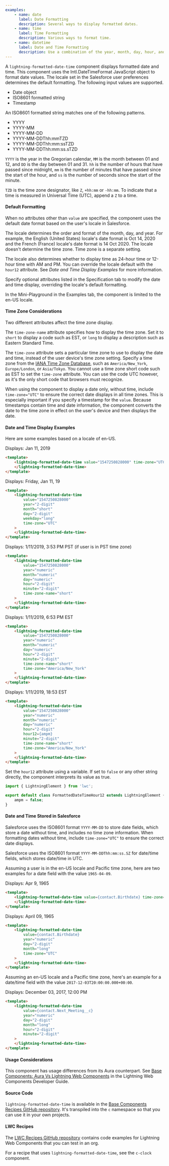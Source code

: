 ```yaml
---
examples:
    - name: date
      label: Date Formatting
      description: Several ways to display formatted dates.
    - name: time
      label: Time Formatting
      description: Various ways to format time.
    - name: datetime
      label: Date and Time Formatting
      description: Use a combination of the year, month, day, hour, and minute attributes, among others, to customize date and time.
---
```


A `lightning-formatted-date-time` component displays formatted date and time.
This component uses the Intl.DateTimeFormat JavaScript object to format date
values. The locale set in the Salesforce user preferences determines the
default formatting. The following input values are supported.

-   Date object
-   ISO8601 formatted string
-   Timestamp

An ISO8601 formatted string matches one of the following patterns.

-   YYYY
-   YYYY-MM
-   YYYY-MM-DD
-   YYYY-MM-DDThh:mmTZD
-   YYYY-MM-DDThh:mm:ssTZD
-   YYYY-MM-DDThh:mm:ss.sTZD

`YYYY` is the year in the Gregorian calendar, `MM` is the month between 01 and
12, and `DD` is the day between 01 and 31. `hh` is the number of hours that
have passed since midnight, `mm` is the number of minutes that have passed
since the start of the hour, and `ss` is the number of seconds since the start
of the minute.

`TZD` is the time zone designator, like `Z`, `+hh:mm` or `-hh:mm`. To indicate
that a time is measured in Universal Time (UTC), append a `Z` to a time.

#### Default Formatting

When no attributes other than `value`
are specified, the component uses the default date format based on the user's locale in Salesforce.

The locale determines the order and format of the month, day, and year. For example, the English (United States) locale's date format is Oct 14, 2020 and the French (France) locale's date format is 14 Oct 2020. The locale doesn't determine the time zone. Time zone is a separate setting.

The locale also determines whether to display time as 24-hour time or 12-hour time with AM and PM. You can override the locale default with the `hour12` attribute. See _Date and Time Display Examples_ for more information.

Specify optional attributes listed in the Specification tab to modify the date and time display, overriding the locale's default formatting.

In the Mini-Playground in the Examples tab, the component is limited to the en-US locale.

#### Time Zone Considerations

Two different attributes affect the time zone display.

The `time-zone-name` attribute specifies how to display the time zone. Set it to `short` to display
a code such as EST, or `long` to display a description such as Eastern Standard Time.

The `time-zone` attribute sets a particular time zone to use to display the date and time,
instead of the user device's time zone setting. Specify a
time zone from the [IANA Time Zone Database](https://www.iana.org/time-zones), such as
`America/New_York`, `Europe/London`, or `Asia/Tokyo`. You cannot use a time zone short code such as
EST to set the `time-zone` attribute. You can use the code UTC however, as it's the only short code that browsers
must recognize.

When using the component to display a date only, without time, include `time-zone="UTC"` to ensure the correct date displays
in all time zones. This is especially important if you specify a timestamp for the `value`. Because timestamps contain time and date information, the component converts the date to the time zone in effect on the user's device and then displays the date.

#### Date and Time Display Examples

Here are some examples based on a locale of en-US.

Displays: Jan 11, 2019

```html
<template>
    <lightning-formatted-date-time value="1547250828000" time-zone="UTC">
    </lightning-formatted-date-time>
</template>
```

Displays: Friday, Jan 11, 19

```html
<template>
    <lightning-formatted-date-time
        value="1547250828000"
        year="2-digit"
        month="short"
        day="2-digit"
        weekday="long"
        time-zone="UTC"
    >
    </lightning-formatted-date-time>
</template>
```

Displays: 1/11/2019, 3:53 PM PST (if user is in PST time zone)

```html
<template>
    <lightning-formatted-date-time
        value="1547250828000"
        year="numeric"
        month="numeric"
        day="numeric"
        hour="2-digit"
        minute="2-digit"
        time-zone-name="short"
    >
    </lightning-formatted-date-time>
</template>
```

Displays: 1/11/2019, 6:53 PM EST

```html
<template>
    <lightning-formatted-date-time
        value="1547250828000"
        year="numeric"
        month="numeric"
        day="numeric"
        hour="2-digit"
        minute="2-digit"
        time-zone-name="short"
        time-zone="America/New_York"
    >
    </lightning-formatted-date-time>
</template>
```

Displays: 1/11/2019, 18:53 EST

```html
<template>
    <lightning-formatted-date-time
        value="1547250828000"
        year="numeric"
        month="numeric"
        day="numeric"
        hour="2-digit"
        hour12={ampm}
        minute="2-digit"
        time-zone-name="short"
        time-zone="America/New_York"
    >
    </lightning-formatted-date-time>
</template>
```

Set the `hour12` attribute using a variable. If set to `false` or any other string directly, the component interprets its value as true.

```js
import { LightningElement } from 'lwc';

export default class FormattedDateTimeHour12 extends LightningElement {
    ampm = false;
}
```

#### Date and Time Stored in Salesforce

Salesforce uses the ISO8601 format `YYYY-MM-DD` to store date fields, which store a date without time, and includes no time zone information.
When formatting dates without time, include `time-zone="UTC"` to ensure the correct date displays.

Salesforce uses the ISO8601 format `YYYY-MM-DDThh:mm:ss.SZ` for date/time fields, which stores date/time in UTC.

Assuming a user is in the en-US locale and Pacific time zone, here are two examples for a date field with
the value `1965-04-09`.

Displays: Apr 9, 1965

```html
<template>
    <lightning-formatted-date-time value={contact.Birthdate} time-zone="UTC">
    </lightning-formatted-date-time>
</template>
```

Displays: April 09, 1965

```html
<template>
    <lightning-formatted-date-time
        value={contact.Birthdate}
        year="numeric"
        day="2-digit"
        month="long"
        time-zone="UTC"
    >
    </lightning-formatted-date-time>
</template>
```

Assuming an en-US locale and a Pacific time zone,
here's an example for a date/time field with the value
`2017-12-03T20:00:00.000+00:00`.

Displays: December 03, 2017, 12:00 PM

```html
<template>
    <lightning-formatted-date-time
        value={contact.Next_Meeting__c}
        year="numeric"
        day="2-digit"
        month="long"
        hour="2-digit"
        minute="2-digit"
    >
    </lightning-formatted-date-time>
</template>
```

#### Usage Considerations

This component has usage differences from its Aura counterpart. See [Base Components: Aura Vs Lightning Web Components](docs/component-library/documentation/lwc/lwc.migrate_map_aura_lwc_components) in the Lightning Web Components Developer Guide.

#### Source Code

`lightning-formatted-date-time` is available in the [Base Components Recipes GitHub repository](https://github.com/salesforce/base-components-recipes#documentation). It's transpiled into the `c` namespace so that you can use it in your own projects.

#### LWC Recipes

The [LWC Recipes GitHub repository](https://github.com/trailheadapps/lwc-recipes) contains code examples for Lightning Web Components that you can test in an org.

For a recipe that uses `lightning-formatted-date-time`, see the `c-clock` component.
